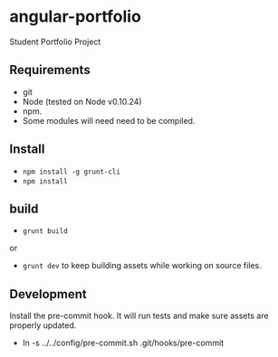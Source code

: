 # angular-portfolio

Student Portfolio Project


## Requirements

- git
- Node (tested on Node v0.10.24)
- npm.
- Some modules will need need to be compiled.


## Install

- `npm install -g grunt-cli`
- `npm install`


## build

- `grunt build`

or

- `grunt dev` to keep building assets while working on source files.


## Development

Install the pre-commit hook. It will run tests and make sure assets are 
properly updated.

- ln -s ../../config/pre-commit.sh .git/hooks/pre-commit
